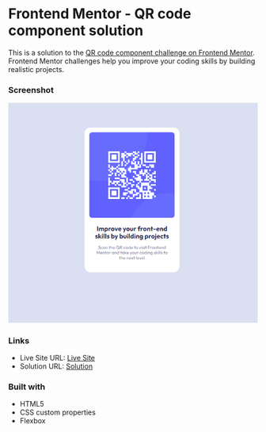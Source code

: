 # Frontend Mentor - QR code component solution

This is a solution to the [QR code component challenge on Frontend Mentor](https://www.frontendmentor.io/challenges/qr-code-component-iux_sIO_H). Frontend Mentor challenges help you improve your coding skills by building realistic projects.

### Screenshot

![QR Code](./screenshot/fm-qr-code-pic.jpg)

### Links

- Live Site URL: [Live Site](https://master-code234.github.io/frontend-mentor-qr-code/)
- Solution URL: [Solution](https://www.frontendmentor.io/solutions/qr-code-component-solution-using-css-flexbox-and-position-RiOlYNVF2Z)

### Built with

- HTML5
- CSS custom properties
- Flexbox
